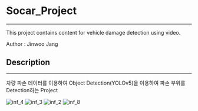 # Socar_Project
---

This project contains content for vehicle damage detection using video.

Author : Jinwoo Jang 


## Description
---

차량 파손 데이터를 이용하여 Object Detection(YOLOv5)을 이용하여 파손 부위를 Detection하는 Project

![inf_4](https://user-images.githubusercontent.com/50437310/178749754-ea4b11c0-6d11-4d73-aea7-d1aac0b0590f.jpeg)
![inf_3](https://user-images.githubusercontent.com/50437310/178749767-199e5b8d-7e29-4e4d-ab5a-e16014b2788c.png)
![inf_2](https://user-images.githubusercontent.com/50437310/178749783-b32aa054-1ae2-45a8-a765-2a748ef34b06.png)
![inf_8](https://user-images.githubusercontent.com/50437310/178749895-e7247230-7ec2-47af-b88a-a2a327b36bc5.jpeg)

